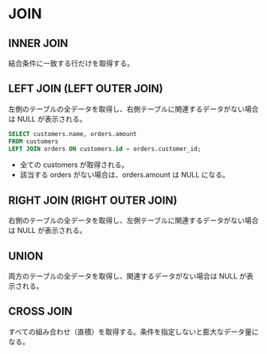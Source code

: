 # JOIN

## INNER JOIN

結合条件に一致する行だけを取得する。

## LEFT JOIN (LEFT OUTER JOIN)

左側のテーブルの全データを取得し、右側テーブルに関連するデータがない場合は NULL が表示される。

```sql
SELECT customers.name, orders.amount
FROM customers
LEFT JOIN orders ON customers.id = orders.customer_id;
```

* 全ての customers が取得される。
* 該当する orders がない場合は、orders.amount は NULL になる。
  
## RIGHT JOIN (RIGHT OUTER JOIN)

右側のテーブルの全データを取得し、左側テーブルに関連するデータがない場合は NULL が表示される。

## UNION

両方のテーブルの全データを取得し、関連するデータがない場合は NULL が表示される。

## CROSS JOIN

すべての組み合わせ（直積）を取得する。条件を指定しないと膨大なデータ量になる。